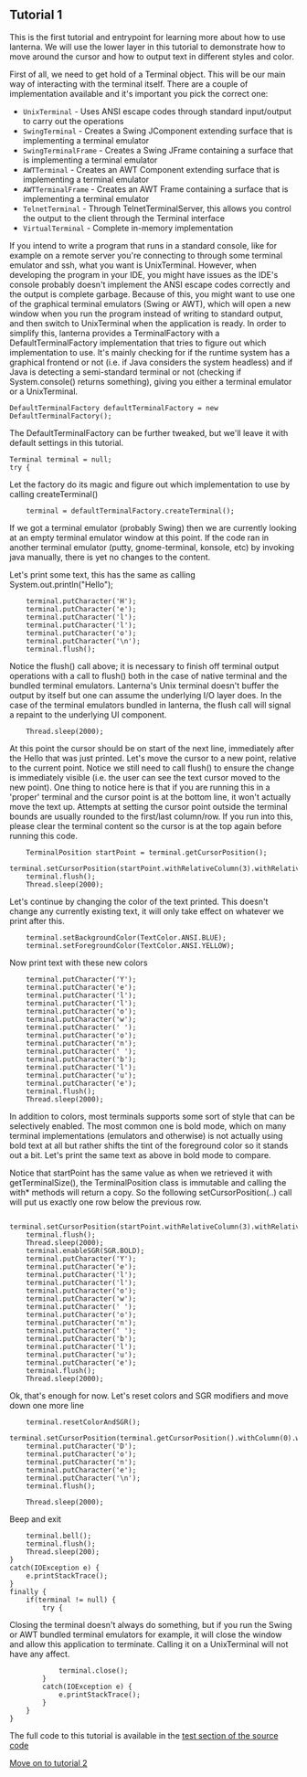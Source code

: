 Tutorial 1
---

This is the first tutorial and entrypoint for learning more about how to use lanterna. We will use the lower
layer in this tutorial to demonstrate how to move around the cursor and how to output text in different
styles and color.

First of all, we need to get hold of a Terminal object. This will be our main way of interacting with the
terminal itself. There are a couple of implementation available and it's important you pick the correct one:
 * `UnixTerminal` - Uses ANSI escape codes through standard input/output to carry out the operations
 * `SwingTerminal` - Creates a Swing JComponent extending surface that is implementing a terminal emulator
 * `SwingTerminalFrame` - Creates a Swing JFrame containing a surface that is implementing a terminal emulator
 * `AWTTerminal` - Creates an AWT Component extending surface that is implementing a terminal emulator
 * `AWTTerminalFrame` - Creates an AWT Frame containing a surface that is implementing a terminal emulator
 * `TelnetTerminal` - Through TelnetTerminalServer, this allows you control the output to the client through the Terminal interface
 * `VirtualTerminal` - Complete in-memory implementation

If you intend to write a program that runs in a standard console, like for example on a remote server you're
connecting to through some terminal emulator and ssh, what you want is UnixTerminal. However, when developing
the program in your IDE, you might have issues as the IDE's console probably doesn't implement the ANSI escape
codes correctly and the output is complete garbage. Because of this, you might want to use one of the graphical
terminal emulators (Swing or AWT), which will open a new window when you run the program instead of writing to
standard output, and then switch to UnixTerminal when the application is ready. In order to simplify this,
lanterna provides a TerminalFactory with a DefaultTerminalFactory implementation that tries to figure out which
implementation to use. It's mainly checking for if the runtime system has a graphical frontend or not (i.e. if
Java considers the system headless) and if Java is detecting a semi-standard terminal or not (checking if
System.console() returns something), giving you either a terminal emulator or a UnixTerminal.

    DefaultTerminalFactory defaultTerminalFactory = new DefaultTerminalFactory();
    
The DefaultTerminalFactory can be further tweaked, but we'll leave it with default settings in this tutorial.

    Terminal terminal = null;
    try {

Let the factory do its magic and figure out which implementation to use by calling createTerminal()

        terminal = defaultTerminalFactory.createTerminal();
    
If we got a terminal emulator (probably Swing) then we are currently looking at an empty terminal emulator
window at this point. If the code ran in another terminal emulator (putty, gnome-terminal, konsole, etc) by
invoking java manually, there is yet no changes to the content.

Let's print some text, this has the same as calling System.out.println("Hello");

        terminal.putCharacter('H');
        terminal.putCharacter('e');
        terminal.putCharacter('l');
        terminal.putCharacter('l');
        terminal.putCharacter('o');
        terminal.putCharacter('\n');
        terminal.flush();

Notice the flush() call above; it is necessary to finish off terminal output operations with a call to
flush() both in the case of native terminal and the bundled terminal emulators. Lanterna's Unix terminal
doesn't buffer the output by itself but one can assume the underlying I/O layer does. In the case of the
terminal emulators bundled in lanterna, the flush call will signal a repaint to the underlying UI component.

        Thread.sleep(2000);
        
At this point the cursor should be on start of the next line, immediately after the Hello that was just
printed. Let's move the cursor to a new point, relative to the current point. Notice we still need to
call flush() to ensure the change is immediately visible (i.e. the user can see the text cursor moved to the
new point).
One thing to notice here is that if you are running this in a 'proper' terminal and the cursor point is
at the bottom line, it won't actually move the text up. Attempts at setting the cursor point outside the
terminal bounds are usually rounded to the first/last column/row. If you run into this, please clear the
terminal content so the cursor is at the top again before running this code.

        TerminalPosition startPoint = terminal.getCursorPosition();
        terminal.setCursorPosition(startPoint.withRelativeColumn(3).withRelativeRow(2));
        terminal.flush();
        Thread.sleep(2000);
        
Let's continue by changing the color of the text printed. This doesn't change any currently existing text,
it will only take effect on whatever we print after this.

        terminal.setBackgroundColor(TextColor.ANSI.BLUE);
        terminal.setForegroundColor(TextColor.ANSI.YELLOW);
        
Now print text with these new colors

        terminal.putCharacter('Y');
        terminal.putCharacter('e');
        terminal.putCharacter('l');
        terminal.putCharacter('l');
        terminal.putCharacter('o');
        terminal.putCharacter('w');
        terminal.putCharacter(' ');
        terminal.putCharacter('o');
        terminal.putCharacter('n');
        terminal.putCharacter(' ');
        terminal.putCharacter('b');
        terminal.putCharacter('l');
        terminal.putCharacter('u');
        terminal.putCharacter('e');
        terminal.flush();
        Thread.sleep(2000);
        
In addition to colors, most terminals supports some sort of style that can be selectively enabled. The most
common one is bold mode, which on many terminal implementations (emulators and otherwise) is not actually
using bold text at all but rather shifts the tint of the foreground color so it stands out a bit. Let's
print the same text as above in bold mode to compare.

Notice that startPoint has the same value as when we retrieved it with getTerminalSize(), the
TerminalPosition class is immutable and calling the with* methods will return a copy. So the following
setCursorPosition(..) call will put us exactly one row below the previous row.

        terminal.setCursorPosition(startPoint.withRelativeColumn(3).withRelativeRow(3));
        terminal.flush();
        Thread.sleep(2000);
        terminal.enableSGR(SGR.BOLD);
        terminal.putCharacter('Y');
        terminal.putCharacter('e');
        terminal.putCharacter('l');
        terminal.putCharacter('l');
        terminal.putCharacter('o');
        terminal.putCharacter('w');
        terminal.putCharacter(' ');
        terminal.putCharacter('o');
        terminal.putCharacter('n');
        terminal.putCharacter(' ');
        terminal.putCharacter('b');
        terminal.putCharacter('l');
        terminal.putCharacter('u');
        terminal.putCharacter('e');
        terminal.flush();
        Thread.sleep(2000);
        
Ok, that's enough for now. Let's reset colors and SGR modifiers and move down one more line

        terminal.resetColorAndSGR();
        terminal.setCursorPosition(terminal.getCursorPosition().withColumn(0).withRelativeRow(1));
        terminal.putCharacter('D');
        terminal.putCharacter('o');
        terminal.putCharacter('n');
        terminal.putCharacter('e');
        terminal.putCharacter('\n');
        terminal.flush();
    
        Thread.sleep(2000);
        
Beep and exit

        terminal.bell();
        terminal.flush();
        Thread.sleep(200);
    }
    catch(IOException e) {
        e.printStackTrace();
    }
    finally {
        if(terminal != null) {
            try {
            
Closing the terminal doesn't always do something, but if you run the Swing or AWT bundled terminal
emulators for example, it will close the window and allow this application to terminate. Calling it
on a UnixTerminal will not have any affect.

                terminal.close();
            }
            catch(IOException e) {
                e.printStackTrace();
            }
        }
    }

The full code to this tutorial is available in the [test section of the source code](https://github.com/mabe02/lanterna/blob/master/src/test/java/com/googlecode/lanterna/tutorial/Tutorial01.java)

[Move on to tutorial 2](Tutorial02.md)
